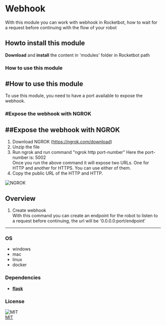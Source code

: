 
# Webhook
  
With this module you can work with webhook in Rocketbot, how to wait for a request before continuing with the flow of 
your robot  

## Howto install this module
  
__Download__ and __install__ the content in 'modules' folder in Rocketbot path  



### How to use this module

## #How to use this module
  
To use this module, you need to have a port available to expose the webhook.  

### #Expose the webhook with NGROK

## ##Expose the webhook with NGROK
  
  
1. Download NGROK (https://ngrok.com/download)  
2. Unzip the file  
3. Run ngrok and run command "ngrok http port-number" Here the port-number is: 5002  
Once you run the above command it will expose two URLs. One for HTTP and another for HTTPS. You can use either of them.  
4. Copy the public URL of the HTTP and HTTP.  
  
![NGROK](imgs/ngrok.png)  
  

## Overview


1. Create webhook  
With this command you can create an endpoint for the robot to listen to a request before continuing, the url will be 
'0.0.0.0:port/endpoint'

----
### OS

- windows
- mac
- linux
- docker

### Dependencies
- [**flask**](https://pypi.org/project/flask/)
### License
  
![MIT](https://camo.githubusercontent.com/107590fac8cbd65071396bb4d04040f76cde5bde/687474703a2f2f696d672e736869656c64732e696f2f3a6c6963656e73652d6d69742d626c75652e7376673f7374796c653d666c61742d737175617265)  
[MIT](http://opensource.org/licenses/mit-license.ph)